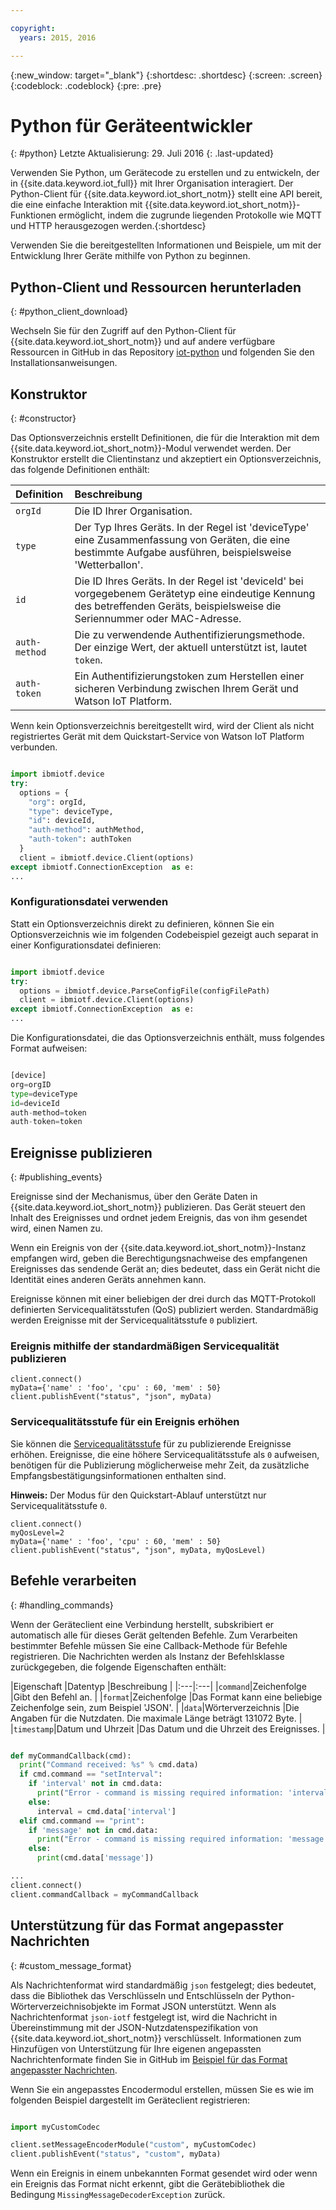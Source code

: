 ```yaml
---

copyright:
  years: 2015, 2016

---
```


{:new_window: target="_blank"}
{:shortdesc: .shortdesc}
{:screen: .screen}
{:codeblock: .codeblock}
{:pre: .pre}


# Python für Geräteentwickler 
{: #python}
Letzte Aktualisierung: 29. Juli 2016
{: .last-updated}

Verwenden Sie Python, um Gerätecode zu erstellen und zu entwickeln, der in {{site.data.keyword.iot_full}} mit Ihrer Organisation interagiert. Der Python-Client für {{site.data.keyword.iot_short_notm}} stellt eine API bereit, die eine einfache Interaktion mit {{site.data.keyword.iot_short_notm}}-Funktionen ermöglicht, indem die zugrunde liegenden Protokolle wie MQTT und HTTP herausgezogen werden.{:shortdesc}

Verwenden Sie die bereitgestellten Informationen und Beispiele, um mit der Entwicklung Ihrer Geräte mithilfe von Python zu beginnen.


## Python-Client und Ressourcen herunterladen 
{: #python_client_download}

Wechseln Sie für den Zugriff auf den Python-Client für {{site.data.keyword.iot_short_notm}} und auf andere verfügbare Ressourcen in GitHub in das Repository [iot-python](https://github.com/ibm-watson-iot/iot-python) und folgenden Sie den Installationsanweisungen. 

## Konstruktor 
{: #constructor}

Das Optionsverzeichnis erstellt Definitionen, die für die Interaktion mit dem {{site.data.keyword.iot_short_notm}}-Modul verwendet werden. Der Konstruktor erstellt die Clientinstanz und akzeptiert ein Optionsverzeichnis, das folgende Definitionen enthält: 

|Definition|Beschreibung  |
|:---|:---|
|`orgId`|Die ID Ihrer Organisation. |
|`type`|Der Typ Ihres Geräts. In der Regel ist 'deviceType' eine Zusammenfassung von Geräten, die eine bestimmte Aufgabe ausführen, beispielsweise 'Wetterballon'. |
|`id`|Die ID Ihres Geräts. In der Regel ist 'deviceId' bei vorgegebenem Gerätetyp eine eindeutige Kennung des betreffenden Geräts, beispielsweise die Seriennummer oder MAC-Adresse. |
|`auth-method`|Die zu verwendende Authentifizierungsmethode. Der einzige Wert, der aktuell unterstützt ist, lautet `token`. |
|`auth-token`|Ein Authentifizierungstoken zum Herstellen einer sicheren Verbindung zwischen Ihrem Gerät und Watson IoT Platform. |

Wenn kein Optionsverzeichnis bereitgestellt wird, wird der Client als nicht registriertes Gerät mit dem Quickstart-Service von Watson IoT Platform verbunden. 

```python

import ibmiotf.device
try:
  options = {
    "org": orgId,
    "type": deviceType,
    "id": deviceId,
    "auth-method": authMethod,
    "auth-token": authToken
  }
  client = ibmiotf.device.Client(options)
except ibmiotf.ConnectionException  as e:
...
```

### Konfigurationsdatei verwenden 

Statt ein Optionsverzeichnis direkt zu definieren, können Sie ein Optionsverzeichnis wie im folgenden Codebeispiel gezeigt auch separat in einer Konfigurationsdatei definieren: 

```python

import ibmiotf.device
try:
  options = ibmiotf.device.ParseConfigFile(configFilePath)
  client = ibmiotf.device.Client(options)
except ibmiotf.ConnectionException  as e:
...
```

Die Konfigurationsdatei, die das Optionsverzeichnis enthält, muss folgendes Format aufweisen: 

```python

[device]
org=orgID
type=deviceType
id=deviceId
auth-method=token
auth-token=token

```

## Ereignisse publizieren 
{: #publishing_events}

Ereignisse sind der Mechanismus, über den Geräte Daten in {{site.data.keyword.iot_short_notm}} publizieren. Das Gerät steuert den Inhalt des Ereignisses und ordnet jedem Ereignis, das von ihm gesendet wird, einen Namen zu. 

Wenn ein Ereignis von der {{site.data.keyword.iot_short_notm}}-Instanz empfangen wird, geben die Berechtigungsnachweise des empfangenen Ereignisses das sendende Gerät an; dies bedeutet, dass ein Gerät nicht die Identität eines anderen Geräts annehmen kann. 

Ereignisse können mit einer beliebigen der drei durch das MQTT-Protokoll definierten Servicequalitätsstufen (QoS) publiziert werden. Standardmäßig werden Ereignisse mit der Servicequalitätsstufe `0` publiziert. 

### Ereignis mithilfe der standardmäßigen Servicequalität publizieren 

```
client.connect()
myData={'name' : 'foo', 'cpu' : 60, 'mem' : 50}
client.publishEvent("status", "json", myData)
```

### Servicequalitätsstufe für ein Ereignis erhöhen 

Sie können die [Servicequalitätsstufe](../../reference/mqtt/index.html#qos-levels) für zu publizierende Ereignisse erhöhen. Ereignisse, die eine höhere Servicequalitätsstufe als `0` aufweisen, benötigen für die Publizierung möglicherweise mehr Zeit, da zusätzliche Empfangsbestätigungsinformationen enthalten sind. 

**Hinweis:** Der Modus für den Quickstart-Ablauf unterstützt nur Servicequalitätsstufe `0`. 

```
client.connect()
myQosLevel=2
myData={'name' : 'foo', 'cpu' : 60, 'mem' : 50}
client.publishEvent("status", "json", myData, myQosLevel)
```
## Befehle verarbeiten 
{: #handling_commands}

Wenn der Geräteclient eine Verbindung herstellt, subskribiert er automatisch alle für dieses Gerät geltenden Befehle. Zum Verarbeiten bestimmter Befehle müssen Sie eine Callback-Methode für Befehle registrieren. Die Nachrichten werden als Instanz der Befehlsklasse zurückgegeben, die folgende Eigenschaften enthält: 

|Eigenschaft |Datentyp |Beschreibung |
|:---|:---|
|`command`|Zeichenfolge |Gibt den Befehl an. |
|`format`|Zeichenfolge |Das Format kann eine beliebige Zeichenfolge sein, zum Beispiel 'JSON'. |
|`data`|Wörterverzeichnis |Die Angaben für die Nutzdaten. Die maximale Länge beträgt 131072 Byte. |
|`timestamp`|Datum und Uhrzeit |Das Datum und die Uhrzeit des Ereignisses. |


```python

def myCommandCallback(cmd):
  print("Command received: %s" % cmd.data)
  if cmd.command == "setInterval":
    if 'interval' not in cmd.data:
      print("Error - command is missing required information: 'interval'")
    else:
      interval = cmd.data['interval']
  elif cmd.command == "print":
    if 'message' not in cmd.data:
      print("Error - command is missing required information: 'message'")
    else:
      print(cmd.data['message'])

...
client.connect()
client.commandCallback = myCommandCallback
```

## Unterstützung für das Format angepasster Nachrichten 
{: #custom_message_format}

Als Nachrichtenformat wird standardmäßig `json` festgelegt; dies bedeutet, dass die Bibliothek das Verschlüsseln und Entschlüsseln der Python-Wörterverzeichnisobjekte im Format JSON unterstützt. Wenn als Nachrichtenformat `json-iotf` festgelegt ist, wird die Nachricht in Übereinstimmung mit der JSON-Nutzdatenspezifikation von {{site.data.keyword.iot_short_notm}} verschlüsselt. Informationen zum Hinzufügen von Unterstützung für Ihre eigenen angepassten Nachrichtenformate finden Sie in GitHub im [Beispiel für das Format angepasster Nachrichten](https://github.com/ibm-watson-iot/iot-python/tree/master/samples/customMessageFormat). 

Wenn Sie ein angepasstes Encodermodul erstellen, müssen Sie es wie im folgenden Beispiel dargestellt im Geräteclient registrieren: 

```python

import myCustomCodec

client.setMessageEncoderModule("custom", myCustomCodec)
client.publishEvent("status", "custom", myData)
```
Wenn ein Ereignis in einem unbekannten Format gesendet wird oder wenn ein Ereignis das Format nicht erkennt, gibt die Gerätebibliothek die Bedingung `MissingMessageDecoderException` zurück.
